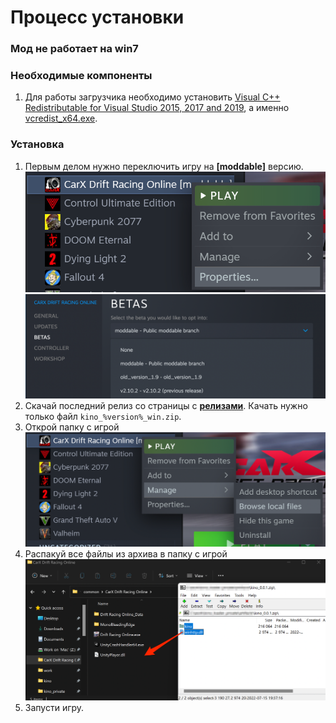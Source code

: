 # Процесс установки

### Мод не работает на win7

### Необходимые компоненты

1. Для работы загрузчика необходимо установить [Visual C++ Redistributable for Visual Studio 2015, 2017 and 2019](https://support.microsoft.com/en-us/help/2977003/the-latest-supported-visual-c-downloads), а именно [vcredist_x64.exe](https://aka.ms/vs/16/release/vc_redist.x64.exe).

### Установка

1. Первым делом нужно переключить игру на **[moddable]** версию.  
   ![steam_game_props](../../Images/steam_game_props.png)  
   ![steam_game_betas](../../Images/steam_game_betas.png)
2. Скачай последний релиз со страницы с **[релизами](https://github.com/trbflxr/kino_loader/releases)**. Качать нужно только файл `kino_%version%_win.zip`.
3. Открой папку с игрой  
   ![steam_game_browse](../../Images/steam_game_browse.png)
4. Распакуй все файлы из архива в папку с игрой  
   ![loader_files_drag](../../Images/loader_files_drag.png)
5. Запусти игру.

